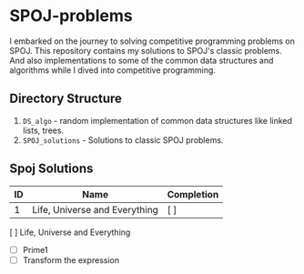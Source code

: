 # SPOJ-problems
I embarked on the journey to solving competitive programming problems on SPOJ. This repository contains my solutions to SPOJ's classic problems. And also implementations to some of the common data structures and algorithms while I dived into competitive programming.

## Directory Structure
  1. ```DS_algo``` - random implementation of common data structures like linked lists, trees.
  2. ```SPOJ_solutions``` - Solutions to classic SPOJ problems.
  
## Spoj Solutions

 ID | Name | Completion
 ---|-------|-----------
 1 | Life, Universe and Everything | [ ]
 
 
 
 
 [ ] Life, Universe and Everything
 - [ ] Prime1
 - [ ] Transform the expression
